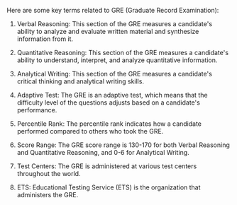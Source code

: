 Here are some key terms related to GRE (Graduate Record Examination):

1. Verbal Reasoning: This section of the GRE measures a candidate's ability to analyze and evaluate written material and synthesize information from it.

2. Quantitative Reasoning: This section of the GRE measures a candidate's ability to understand, interpret, and analyze quantitative information.

3. Analytical Writing: This section of the GRE measures a candidate's critical thinking and analytical writing skills.

4. Adaptive Test: The GRE is an adaptive test, which means that the difficulty level of the questions adjusts based on a candidate's performance.

5. Percentile Rank: The percentile rank indicates how a candidate performed compared to others who took the GRE. 

6. Score Range: The GRE score range is 130-170 for both Verbal Reasoning and Quantitative Reasoning, and 0-6 for Analytical Writing.

7. Test Centers: The GRE is administered at various test centers throughout the world.

8. ETS: Educational Testing Service (ETS) is the organization that administers the GRE.
